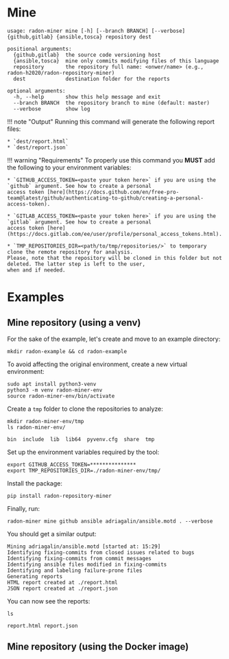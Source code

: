# Mine

```text
usage: radon-miner mine [-h] [--branch BRANCH] [--verbose] {github,gitlab} {ansible,tosca} repository dest

positional arguments:
  {github,gitlab}  the source code versioning host
  {ansible,tosca}  mine only commits modifying files of this language
  repository       the repository full name: <onwer/name> (e.g., radon-h2020/radon-repository-miner) 
  dest             destination folder for the reports

optional arguments:
  -h, --help       show this help message and exit
  --branch BRANCH  the repository branch to mine (default: master)
  --verbose        show log
```

!!! note "Output"
    Running this command will generate the following report files:
    
    * `dest/report.html`
    * `dest/report.json`

!!! warning "Requirements"
    To properly use this command you **MUST** add the following to your environment variables: 
   
    * `GITHUB_ACCESS_TOKEN=<paste your token here>` if you are using the `github` argument. See how to create a personal 
    access token [here](https://docs.github.com/en/free-pro-team@latest/github/authenticating-to-github/creating-a-personal-access-token).
    
    * `GITLAB_ACCESS_TOKEN=<paste your token here>` if you are using the `gitlab` argument. See how to create a personal 
    access token [here](https://docs.gitlab.com/ee/user/profile/personal_access_tokens.html).
    
    * `TMP_REPOSITORIES_DIR=<path/to/tmp/repositories/>` to temporary clone the remote repository for analysis. 
    Please, note that the repository will be cloned in this folder but not deleted. The latter step is left to the user,
    when and if needed. 
    


# Examples

## Mine repository (using a venv)
For the sake of the example, let's create and move to an example directory:
 
`mkdir radon-example && cd radon-example`

To avoid affecting the original environment, create a new virtual environment:

```text
sudo apt install python3-venv
python3 -m venv radon-miner-env
source radon-miner-env/bin/activate
```

Create a `tmp` folder to clone the repositories to analyze:

```text
mkdir radon-miner-env/tmp
ls radon-miner-env/

bin  include  lib  lib64  pyvenv.cfg  share  tmp
```

Set up the environment variables required by the tool:

```text
export GITHUB_ACCESS_TOKEN=***************
export TMP_REPOSITORIES_DIR=./radon-miner-env/tmp/
``` 

Install the package:

`pip install radon-repository-miner`

Finally, run:

```text
radon-miner mine github ansible adriagalin/ansible.motd . --verbose
```

You should get a similar output:

```text
Mining adriagalin/ansible.motd [started at: 15:29]
Identifying fixing-commits from closed issues related to bugs
Identifying fixing-commits from commit messages
Identifying ansible files modified in fixing-commits
Identifying and labeling failure-prone files
Generating reports
HTML report created at ./report.html
JSON report created at ./report.json
```

You can now see the reports:

```text
ls

report.html report.json
```  

## Mine repository (using the Docker image)